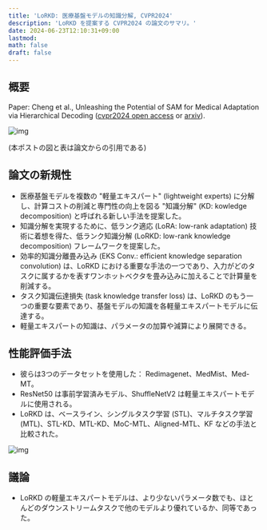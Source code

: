 ```yaml
---
title: 'LoRKD: 医療基盤モデルの知識分解, CVPR2024'
description: 'LoRKD を提案する CVPR2024 の論文のサマリ。'
date: 2024-06-23T12:10:31+09:00
lastmod: 
math: false
draft: false
---
```


## 概要

Paper: Cheng et al., Unleashing the Potential of SAM for Medical Adaptation via Hierarchical Decoding ([cvpr2024 open access](https://openaccess.thecvf.com/content/CVPR2024/papers/Zhou_Low-Rank_Knowledge_Decomposition_for_Medical_Foundation_Models_CVPR_2024_paper.pdf) or [arxiv](https://arxiv.org/abs/2403.18271)).

![img](https://img.tsuji.tech/lorkd-cvpr2024-0.jpg)

(本ポストの図と表は論文からの引用である)

## 論文の新規性

* 医療基盤モデルを複数の "軽量エキスパート" (lightweight experts) に分解し、計算コストの削減と専門性の向上を図る "知識分解" (KD: kowledge decomposition) と呼ばれる新しい手法を提案した。
* 知識分解を実現するために、低ランク適応 (LoRA: low-rank adaptation) 技術に着想を得た、低ランク知識分解 (LoRKD: low-rank knowledge decomposition) フレームワークを提案した。
* 効率的知識分離畳み込み (EKS Conv.: efficient knowledge separation convolution) は、LoRKD における重要な手法の一つであり、入力がどのタスクに属するかを表すワンホットベクタを畳み込みに加えることで計算量を削減する。
* タスク知識伝達損失 (task knowledge transfer loss) は、LoRKD のもう一つの重要な要素であり、基盤モデルの知識を各軽量エキスパートモデルに伝達する。
* 軽量エキスパートの知識は、パラメータの加算や減算により展開できる。

## 性能評価手法

* 彼らは3つのデータセットを使用した： Redimagenet、MedMist、Med-MT。
* ResNet50 は事前学習済みモデル、ShuffleNetV2 は軽量エキスパートモデルに使用される。
* LoRKD は、ベースライン、シングルタスク学習 (STL)、マルチタスク学習 (MTL)、STL-KD、MTL-KD、MoC-MTL、Aligned-MTL、KF などの手法と比較された。

![img](https://img.tsuji.tech/lorkd-cvpr2024-1.jpg)

## 議論

* LoRKD の軽量エキスパートモデルは、より少ないパラメータ数でも、ほとんどのダウンストリームタスクで他のモデルより優れているか、同等であった。 
